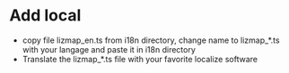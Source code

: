 Add local
============

* copy file lizmap_en.ts from i18n directory, change name to lizmap_*.ts with your langage and paste it in i18n directory
* Translate the lizmap_*.ts file with your favorite localize software